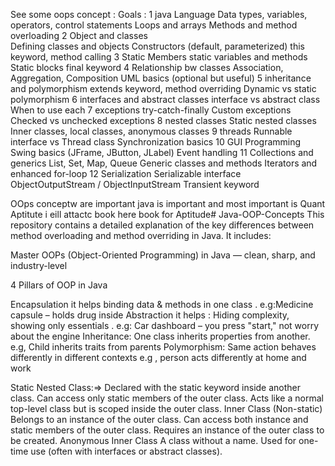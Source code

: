 See some oops concept :
              Goals : 
              1 java Language 
                              Data types, variables, operators, control statements
                              Loops and arrays
                              Methods and method overloading
              2 Object and classes  
                            Defining classes and objects
                            Constructors (default, parameterized)
                            this keyword, method calling
              3 Static Members 
                            static variables and methods
                             Static blocks
                            final keyword
              4 Relationship bw classes 
                              Association, Aggregation, Composition
                              UML basics (optional but useful)
              5 inheritance and polymorphism 
                              extends keyword, method overriding
                              Dynamic vs static polymorphism
              6 interfaces and abstract classes 
                              interface vs abstract class
                              When to use each
              7 exceptions 
                                try-catch-finally
                                Custom exceptions
                                Checked vs unchecked exceptions
              8 nested classes 
                                Static nested classes
                                Inner classes, local classes, anonymous classes
              9 threads
                                Runnable interface vs Thread class
                                Synchronization basics
              10 GUI Programming 
                                Swing basics (JFrame, JButton, JLabel)
                                Event handling
              11 Collections and generics
                                List, Set, Map, Queue
                                Generic classes and methods
                                Iterators and enhanced for-loop
              12 Serialization 
                                Serializable interface
                                ObjectOutputStream / ObjectInputStream
                                Transient keyword
              
OOps conceptw are important 
java is important and most important is Quant Aptitute i eill attactc book here book for Aptitude# Java-OOP-Concepts
This repository contains a detailed explanation of the key differences between method overloading and method overriding in Java. It includes:

Master OOPs (Object-Oriented Programming) in Java — clean, sharp, and industry-level


4 Pillars of OOP in Java

Encapsulation  it helps	binding data & methods in one class	 . e.g:Medicine capsule – holds drug inside
Abstraction  it helps		: Hiding complexity, showing only essentials	. e.g: Car dashboard – you press "start," not worry about the engine
Inheritance: One class inherits properties from another.  e.g, 	Child inherits traits from parents
Polymorphism: Same action behaves differently in different contexts	e.g , person acts differently at home and work


Static Nested Class:=>
            Declared with the static keyword inside another class.
            Can access only static members of the outer class.
            Acts like a normal top-level class but is scoped inside the outer class.
Inner Class (Non-static)
            Belongs to an instance of the outer class.
            Can access both instance and static members of the outer class.
            Requires an instance of the outer class to be created.
Anonymous Inner Class
            A class without a name.
            Used for one-time use (often with interfaces or abstract classes).





